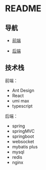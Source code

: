 # README

## 导航

- [前端](https://github.com/ye-guo/chat-room-frontend)

- [后端](https://github.com/ye-guo/chat-room-backend)

## 技术栈

前端：

- Ant Design
- React
- umi max
- typescript

后端：

- spring
- springMVC
- springboot
- websocket
- mybatis plus
- mysql
- redis
- nginx
